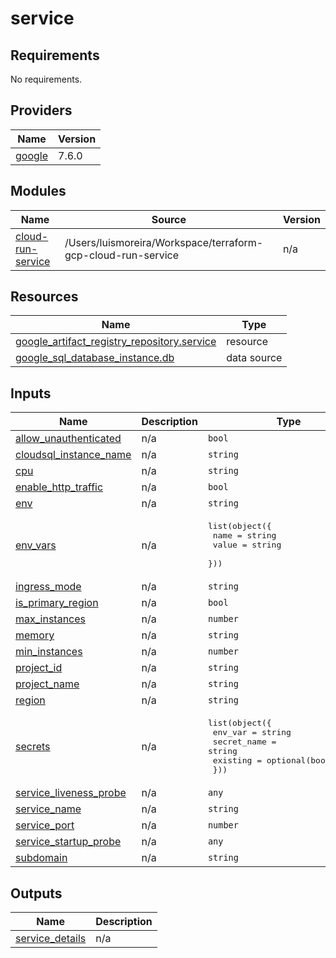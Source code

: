 # service

<!-- BEGINNING OF PRE-COMMIT-OPENTOFU DOCS HOOK -->
## Requirements

No requirements.

## Providers

| Name | Version |
|------|---------|
| <a name="provider_google"></a> [google](#provider\_google) | 7.6.0 |

## Modules

| Name | Source | Version |
|------|--------|---------|
| <a name="module_cloud-run-service"></a> [cloud-run-service](#module\_cloud-run-service) | /Users/luismoreira/Workspace/terraform-gcp-cloud-run-service | n/a |

## Resources

| Name | Type |
|------|------|
| [google_artifact_registry_repository.service](https://registry.terraform.io/providers/hashicorp/google/latest/docs/resources/artifact_registry_repository) | resource |
| [google_sql_database_instance.db](https://registry.terraform.io/providers/hashicorp/google/latest/docs/data-sources/sql_database_instance) | data source |

## Inputs

| Name | Description | Type | Default | Required |
|------|-------------|------|---------|:--------:|
| <a name="input_allow_unauthenticated"></a> [allow\_unauthenticated](#input\_allow\_unauthenticated) | n/a | `bool` | n/a | yes |
| <a name="input_cloudsql_instance_name"></a> [cloudsql\_instance\_name](#input\_cloudsql\_instance\_name) | n/a | `string` | n/a | yes |
| <a name="input_cpu"></a> [cpu](#input\_cpu) | n/a | `string` | n/a | yes |
| <a name="input_enable_http_traffic"></a> [enable\_http\_traffic](#input\_enable\_http\_traffic) | n/a | `bool` | `false` | no |
| <a name="input_env"></a> [env](#input\_env) | n/a | `string` | n/a | yes |
| <a name="input_env_vars"></a> [env\_vars](#input\_env\_vars) | n/a | <pre>list(object({<br/>    name  = string<br/>    value = string<br/>  }))</pre> | `[]` | no |
| <a name="input_ingress_mode"></a> [ingress\_mode](#input\_ingress\_mode) | n/a | `string` | n/a | yes |
| <a name="input_is_primary_region"></a> [is\_primary\_region](#input\_is\_primary\_region) | n/a | `bool` | n/a | yes |
| <a name="input_max_instances"></a> [max\_instances](#input\_max\_instances) | n/a | `number` | n/a | yes |
| <a name="input_memory"></a> [memory](#input\_memory) | n/a | `string` | n/a | yes |
| <a name="input_min_instances"></a> [min\_instances](#input\_min\_instances) | n/a | `number` | n/a | yes |
| <a name="input_project_id"></a> [project\_id](#input\_project\_id) | n/a | `string` | n/a | yes |
| <a name="input_project_name"></a> [project\_name](#input\_project\_name) | n/a | `string` | n/a | yes |
| <a name="input_region"></a> [region](#input\_region) | n/a | `string` | n/a | yes |
| <a name="input_secrets"></a> [secrets](#input\_secrets) | n/a | <pre>list(object({<br/>    env_var     = string<br/>    secret_name = string<br/>    existing    = optional(bool, false)<br/>  }))</pre> | `[]` | no |
| <a name="input_service_liveness_probe"></a> [service\_liveness\_probe](#input\_service\_liveness\_probe) | n/a | `any` | `null` | no |
| <a name="input_service_name"></a> [service\_name](#input\_service\_name) | n/a | `string` | n/a | yes |
| <a name="input_service_port"></a> [service\_port](#input\_service\_port) | n/a | `number` | n/a | yes |
| <a name="input_service_startup_probe"></a> [service\_startup\_probe](#input\_service\_startup\_probe) | n/a | `any` | `{}` | no |
| <a name="input_subdomain"></a> [subdomain](#input\_subdomain) | n/a | `string` | `null` | no |

## Outputs

| Name | Description |
|------|-------------|
| <a name="output_service_details"></a> [service\_details](#output\_service\_details) | n/a |
<!-- END OF PRE-COMMIT-OPENTOFU DOCS HOOK -->
